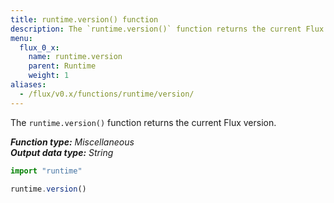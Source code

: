 ```yaml
---
title: runtime.version() function
description: The `runtime.version()` function returns the current Flux version.
menu:
  flux_0_x:
    name: runtime.version
    parent: Runtime
    weight: 1
aliases:
  - /flux/v0.x/functions/runtime/version/
---
```


The `runtime.version()` function returns the current Flux version.

_**Function type:** Miscellaneous_  
_**Output data type:** String_

```js
import "runtime"

runtime.version()
```
